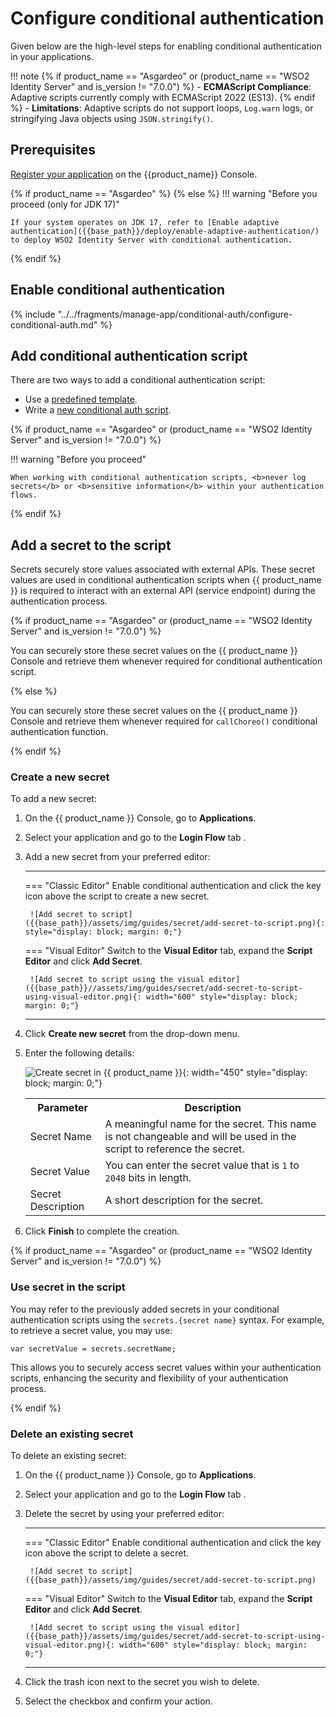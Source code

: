 # Configure conditional authentication

Given below are the high-level steps for enabling conditional authentication in your applications.

!!! note
    {% if product_name == "Asgardeo" or (product_name == "WSO2 Identity Server" and is_version != "7.0.0") %}
    - **ECMAScript Compliance**: Adaptive scripts currently comply with ECMAScript 2022 (ES13). 
    {% endif %}
    - **Limitations**: Adaptive scripts do not support loops, `Log.warn` logs, or stringifying Java objects using 
    `JSON.stringify()`.

## Prerequisites

[Register your application]({{base_path}}/guides/authentication/add-login-to-apps/) on the {{product_name}} Console.

{% if product_name == "Asgardeo" %}
{% else %}
!!! warning "Before you proceed (only for JDK 17)"

    If your system operates on JDK 17, refer to [Enable adaptive authentication]({{base_path}}/deploy/enable-adaptive-authentication/) to deploy WSO2 Identity Server with conditional authentication.
{% endif %}

## Enable conditional authentication

{% include "../../fragments/manage-app/conditional-auth/configure-conditional-auth.md" %}

## Add conditional authentication script

There are two ways to add a conditional authentication script:

- Use a [predefined template]({{base_path}}/guides/authentication/conditional-auth/#script-templates).
- Write a [new conditional auth script]({{base_path}}/guides/authentication/conditional-auth/write-your-first-script/).

{% if product_name == "Asgardeo" or (product_name == "WSO2 Identity Server" and is_version != "7.0.0") %}

!!! warning "Before you proceed"

    When working with conditional authentication scripts, <b>never log secrets</b> or <b>sensitive information</b> within your authentication flows.

{% endif %}

## Add a secret to the script
Secrets securely store values associated with external APIs. These secret values are used in conditional authentication scripts when {{ product_name }} is required to interact with an external API (service endpoint) during the authentication process.

{% if product_name == "Asgardeo" or (product_name == "WSO2 Identity Server" and is_version != "7.0.0") %}

You can securely store these secret values on the {{ product_name }} Console and retrieve them whenever required for conditional authentication script.

{% else %}

You can securely store these secret values on the {{ product_name }} Console and retrieve them whenever required for `callChoreo()` conditional authentication function.

{% endif %}



### Create a new secret

To add a new secret:

1. On the {{ product_name }} Console, go to **Applications**.

2. Select your application and go to the **Login Flow** tab .

3. Add a new secret from your preferred editor:

    ---
    === "Classic Editor"
        Enable conditional authentication and click the key icon above the script to create a new secret.

        ![Add secret to script]({{base_path}}/assets/img/guides/secret/add-secret-to-script.png){: style="display: block; margin: 0;"}

    === "Visual Editor"
        Switch to the **Visual Editor** tab, expand the **Script Editor** and click **Add Secret**.

        ![Add secret to script using the visual editor]({{base_path}}//assets/img/guides/secret/add-secret-to-script-using-visual-editor.png){: width="600" style="display: block; margin: 0;"}

    ---

4. Click **Create new secret** from the drop-down menu.

5. Enter the following details:

    ![Create secret in {{ product_name }}]({{base_path}}/assets/img/guides/secret/create-a-secret.png){: width="450" style="display: block; margin: 0;"}

    <table>
        <tr>
            <th>Parameter</th>
            <th>Description</th>
        </tr>
        <tr>
            <td>Secret Name</td>
            <td>A meaningful name for the secret. This name is not changeable and will be used in the script to reference the secret.</td>
        </tr>
        <tr>
            <td>Secret Value</td>
            <td>You can enter the secret value that is <code>1</code> to <code>2048</code> bits in length.</td>
        </tr>
        <tr>
            <td>Secret Description</td>
            <td>A short description for the secret.</td>
        </tr>
    </table>

6. Click **Finish** to complete the creation.

{% if product_name == "Asgardeo" or (product_name == "WSO2 Identity Server" and is_version != "7.0.0") %}

### Use secret in the script

You may refer to the previously added secrets in your conditional authentication scripts using the `secrets.{secret name}` syntax. For example, to retrieve a secret value, you may use:

```angular2html
var secretValue = secrets.secretName;
```

This allows you to securely access secret values within your authentication scripts, enhancing the security and flexibility of your authentication process.

{% endif %}

### Delete an existing secret

To delete an existing secret:

1. On the {{ product_name }} Console, go to **Applications**.

2. Select your application and go to the **Login Flow** tab .

3. Delete the secret by using your preferred editor:

    ---
    === "Classic Editor"
        Enable conditional authentication and click the key icon above the script to delete a secret.

        ![Add secret to script]({{base_path}}/assets/img/guides/secret/add-secret-to-script.png)

    === "Visual Editor"
        Switch to the **Visual Editor** tab, expand the **Script Editor** and click **Add Secret**.

        ![Add secret to script using the visual editor]({{base_path}}/assets/img/guides/secret/add-secret-to-script-using-visual-editor.png){: width="600" style="display: block; margin: 0;"}

    ---

4. Click the trash icon next to the secret you wish to delete.

5. Select the checkbox and confirm your action.
